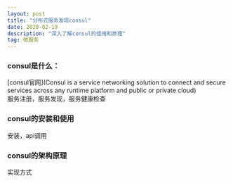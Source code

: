 ```yaml
---
layout: post
title: "分布式服务发现consul"
date: 2020-02-19 
description: "深入了解consul的使用和原理"
tag: 微服务 
---   
```


### consul是什么：
 [consul官网](Consul is a service networking solution to connect and secure services across any runtime platform and public or private cloud)    
 服务注册，服务发现，服务健康检查
### consul的安装和使用
 安装，api调用
### consul的架构原理
 实现方式


